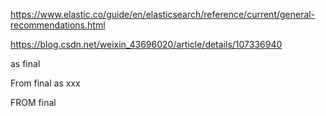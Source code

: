 https://www.elastic.co/guide/en/elasticsearch/reference/current/general-recommendations.html


https://blog.csdn.net/weixin_43696020/article/details/107336940


as final

From final as xxx

FROM final
